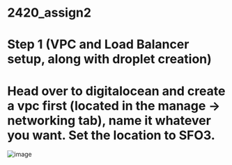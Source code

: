 # 2420_assign2
# Step 1 (VPC and Load Balancer setup, along with droplet creation)
# Head over to digitalocean and create a vpc first (located in the manage -> networking tab), name it whatever you want. Set the location to SFO3.
![image](https://user-images.githubusercontent.com/98194499/205429597-6fa59b82-0a35-42a2-81fd-da4231a0dd5a.png)

